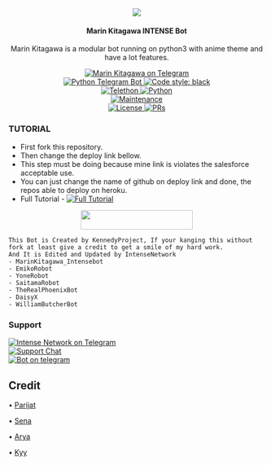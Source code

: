 <p align="center">
  <img src="https://telegra.ph/file/4a364b20fafb4b3ee65db.jpg">
</p>

<h4><p align="center"> Marin Kitagawa INTENSE Bot</p></h4>

<p align="center">Marin Kitagawa is a modular bot running on python3 with anime theme and have a lot features.</p>

<p align="center">
<a href="https://t.me/MarinKitagawaIntensebot"> <img src="https://img.shields.io/badge/Marin-Kitagawa-blue?&logo=telegram" alt="Marin Kitagawa on Telegram" /> </a><br>
<a href="https://python-telegram-bot.org"> <img src="https://img.shields.io/badge/PTB-13.10-white?&style=flat-round&logo=github" alt="Python Telegram Bot" /> </a>
<a href="https://github.com/psf/black"><img alt="Code style: black" src="https://img.shields.io/badge/code%20style-black-000000.svg"></a><br>
<a href="https://docs.telethon.dev"> <img src="https://img.shields.io/badge/Telethon-1.24.0-red?&style=flat-round&logo=github" alt="Telethon" /> </a>
<a href="https://docs.python.org"> <img src="https://img.shields.io/badge/Python-3.10.1-purple?&style=flat-round&logo=python" alt="Python" /> </a><br>
<a href="https://GitHub.com/ParijatYT/MarinKitagawaIntense"> <img src="https://img.shields.io/badge/Maintained-yellow.svg" alt="Maintenance" /> </a><br>
<a href="https://github.com/ParijatYT/MarinKitagawaIntense/blob/main/LICENSE"> <img src="https://img.shields.io/badge/License-GPLv3-blue.svg" alt="License" /> </a>
<a href="https://makeapullrequest.com"> <img src="https://img.shields.io/badge/PRs-Welcome-blue.svg?style=flat-round" alt="PRs" /> </a>
</p>

### TUTORIAL

- First fork this repository.
- Then change the deploy link bellow.
- This step must be doing because mine link is violates the salesforce acceptable use.
- You can just change the name of github on deploy link and done, the repos able to deploy on heroku.
- Full Tutorial - [![Full Tutorial](https://img.shields.io/badge/Watch%20Now-blue)](https://youtu.be/GMaYMYhf_Vk)

<p align="center"><a href="https://heroku.com/deploy?template=https://github.com/ParijatYT/MarinKitagawaIntense"> <img src="https://img.shields.io/badge/Deploy%20To%20Heroku-blue?style=for-the-badge&logo=heroku" width="220" height="38.45"/></a></p>

```
This Bot is Created by KennedyProject, If your kanging this without fork at least give a credit to get a smile of my hard work.
And It is Edited and Updated by IntenseNetwork
- MarinKitagawa_Intensebot
- EmikoRobot
- YoneRobot
- SaitamaRobot 
- TheRealPhoenixBot
- DaisyX 
- WilliamButcherBot
```

### Support
<p>
<a href="https://t.me/IntenseNetwork"> <img src="https://img.shields.io/badge/Intense-Network-blue?&logo=telegram" alt="Intense Network on Telegram" /> </a><br>
<a href="https://t.me/IntenseChat"> <img src="https://img.shields.io/badge/Support-Chat-blue?&logo=telegram" alt="Support Chat" /> </a><br>
<a href="https://t.me/MarinKitagawa_Intensebot"> <img src="https://img.shields.io/badge/Marin-Kitagawa-blue?&logo=telegram" alt="Bot on telegram" /> </a><br>
</p>

## Credit 

• [Parijat](https://github.com/ParijatYT)

• [Sena](https://github.com/kennedy-ex)

• [Arya](https://github.com/Aryazakaria01)

• [Kyy](https://github.com/zxcskyy)
